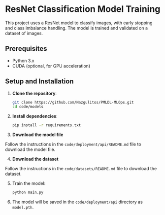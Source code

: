 # ResNet Classification Model Training

This project uses a ResNet model to classify images, with early stopping and class imbalance handling. The model is trained and validated on a dataset of images.

## Prerequisites
- Python 3.x
- CUDA (optional, for GPU acceleration)

## Setup and Installation

1. **Clone the repository**:
   ```bash
   git clone https://github.com/Nazgulitos/PMLDL-MLOps.git
   cd code/models

2. **Install dependencies**:
   ```bash
   pip install -r requirements.txt
   ```
3. **Download the model file**

Follow the instructions in the `code/deployment/api/README.md` file to download the model file.

4. **Download the dataset**

Follow the instructions in the `code/datasets/README.md` file to download the dataset.

5. Train the model:
   ```bash
   python main.py
   ```
6. The model will be saved in the `code/deployment/api` directory as `model.pth`.
